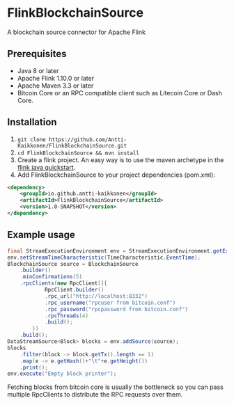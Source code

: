 # FlinkBlockchainSource
A blockchain source connector for Apache Flink

## Prerequisites
* Java 8 or later
* Apache Flink 1.10.0 or later
* Apache Maven 3.3 or later
* Bitcoin Core or an RPC compatible client such as Litecoin Core or Dash Core.

## Installation
1) `git clone https://github.com/Antti-Kaikkonen/FlinkBlockchainSource.git`
2) `cd FlinkBlockchainSource && mvn install`
3) Create a flink project. An easy way is to use the maven archetype in the [flink java quickstart](https://ci.apache.org/projects/flink/flink-docs-release-1.10/dev/projectsetup/java_api_quickstart.html#maven).
4) Add FlinkBlockchainSource to your project dependencies (pom.xml):
```xml
<dependency>
    <groupId>io.github.antti-kaikkonen</groupId>
    <artifactId>FlinkBlockchainSource</artifactId>
    <version>1.0-SNAPSHOT</version>
</dependency>
```

## Example usage
```java
final StreamExecutionEnvironment env = StreamExecutionEnvironment.getExecutionEnvironment();
env.setStreamTimeCharacteristic(TimeCharacteristic.EventTime);
BlockchainSource source = BlockchainSource
    .builder()
    .minConfirmations(5)
    .rpcClients(new RpcClient[]{
            RpcClient.builder()
            .rpc_url("http://localhost:8332")
            .rpc_username("rpcuser from bitcoin.conf")
            .rpc_password("rpcpassword from bitcoin.conf")
            .rpcThreads(4)
            .build();
        })
    .build();
DataStreamSource<Block> blocks = env.addSource(source);
blocks
	.filter(block -> block.getTx().length == 1)
	.map(e -> e.getHash()+"\t"+e.getHeight())
	.print();
env.execute("Empty block printer");
```
Fetching blocks from bitcoin core is usually the bottleneck so you can pass multiple RpcClients to distribute the RPC requests over them.
